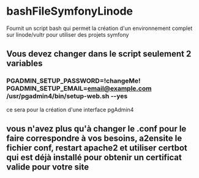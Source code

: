 # bashFileSymfonyLinode

Fournit un script bash qui permet la création d'un environnement complet sur linode/vultr pour utiliser des projets symfony
## Vous devez changer dans le script seulement 2 variables
### PGADMIN_SETUP_PASSWORD=!changeMe! PGADMIN_SETUP_EMAIL=email@example.com /usr/pgadmin4/bin/setup-web.sh --yes
ce sera pour la création d'une interface pgAdmin4


## vous n'avez plus qu'à changer le .conf pour le faire correspondre à vos besoins, a2ensite le fichier conf, restart apache2 et utiliser certbot qui est déjà installé pour obtenir un certificat valide pour votre site
